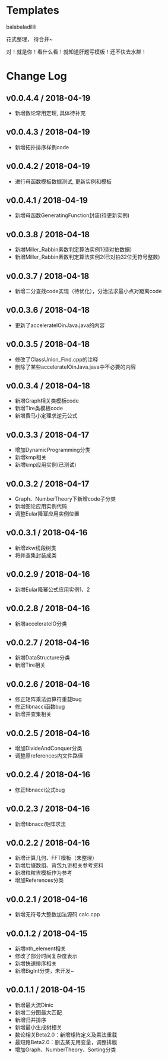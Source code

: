 # Templates

balabaladilili

花式整理， 待合并~

对！就是你！看什么看！就知道肝题写模板！还不快去水群！



# Change Log
## v0.0.4.4 / 2018-04-19
* 新增数论常用定理, 具体待补充

## v0.0.4.3 / 2018-04-19
* 新增拓扑排序样例code

## v0.0.4.2 / 2018-04-19
* 进行母函数模板数据测试, 更新实例和模板

## v0.0.4.1 / 2018-04-19
* 新增母函数GeneratingFunction封装(待更新实例)

## v0.0.3.8 / 2018-04-18
* 新增Miller_Rabbin素数判定算法实例1(待对拍数据)
* 新增Miller_Rabbin素数判定算法实例2(已对拍32位无符号整数)

## v0.0.3.7 / 2018-04-18
* 新增二分查找code实现（待优化），分治法求最小点对距离code

## v0.0.3.6 / 2018-04-18
* 更新了accelerateIOinJava.java的内容

## v0.0.3.5 / 2018-04-18
* 修改了ClassUnion_Find.cpp的注释
* 删除了某些accelerateIOinJava.java中不必要的内容

## v0.0.3.4 / 2018-04-18
* 新增Graph相关类模板code
* 新增Tire类模板code
* 新增费马小定理求逆元公式

## v0.0.3.3 / 2018-04-17
* 增加DynamicProgramming分类
* 新增kmp相关
* 新增kmp应用实例(已测试)

## v0.0.3.2 / 2018-04-17
* Graph、NumberTheory下新增code子分类
* 新增图论应用实例代码
* 调整Eular降幂应用实例位置

## v0.0.3.1 / 2018-04-16
* 新增zkw线段树类
* 将并查集封装成类

## v0.0.2.9 / 2018-04-16
* 新增Eular降幂公式应用实例1、2

## v0.0.2.8 / 2018-04-16
* 新增accelerateIO分类

## v0.0.2.7 / 2018-04-16
* 新增DataStructure分类
* 新增Tire相关

## v0.0.2.6 / 2018-04-16
* 修正矩阵乘法运算符重载bug
* 修正fibnacci函数bug
* 新增并查集相关

## v0.0.2.5 / 2018-04-16
* 增加DivideAndConquer分类
* 调整原references内文件路径

## v0.0.2.4 / 2018-04-16
* 修正fibnacci公式bug

## v0.0.2.3 / 2018-04-16
* 新增fibnacci矩阵求法

## v0.0.2.2 / 2018-04-16
* 新增计算几何、FFT模板（未整理）
* 新增后缀数组、背包九讲相关参考资料
* 新增粒粒吉模板作为参考
* 增加References分类

## v0.0.2.1 / 2018-04-16
* 新增无符号大整数加法源码 calc.cpp 

## v0.0.1.2 / 2018-04-15

* 新增nth_element相关
* 修改了部分时间复杂度表示
* 新增快速排序相关
* 新增BigInt分类，未开发~

## v0.0.1.1 / 2018-04-15

* 新增最大流Dinic
* 新增二分图最大匹配
* 新增归并排序
* 新增最小生成树相关
* 数论相关Beta2.0：新增矩阵定义及乘法重载
* 最短路Beta2.0：删去某无用变量，调整排版
* 增加Graph、NumberTheory、Sorting分类
